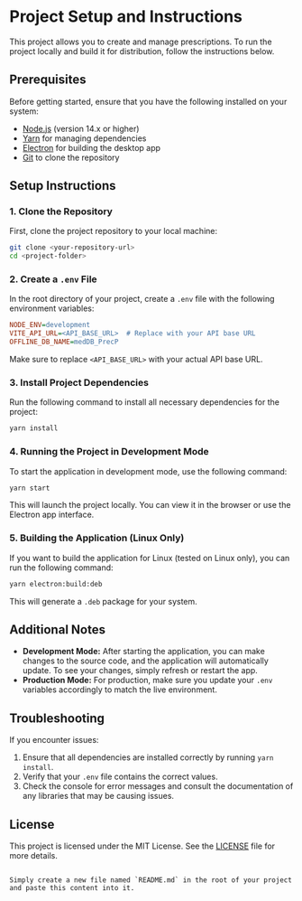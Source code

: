 
# Project Setup and Instructions

This project allows you to create and manage prescriptions. To run the project locally and build it for distribution, follow the instructions below.

## Prerequisites

Before getting started, ensure that you have the following installed on your system:

- [Node.js](https://nodejs.org/en/) (version 14.x or higher)
- [Yarn](https://yarnpkg.com/) for managing dependencies
- [Electron](https://www.electronjs.org/) for building the desktop app
- [Git](https://git-scm.com/) to clone the repository

## Setup Instructions

### 1. Clone the Repository

First, clone the project repository to your local machine:

```bash
git clone <your-repository-url>
cd <project-folder>
```

### 2. Create a `.env` File

In the root directory of your project, create a `.env` file with the following environment variables:

```ini
NODE_ENV=development
VITE_API_URL=<API_BASE_URL>  # Replace with your API base URL
OFFLINE_DB_NAME=medDB_PrecP
```

Make sure to replace `<API_BASE_URL>` with your actual API base URL.

### 3. Install Project Dependencies

Run the following command to install all necessary dependencies for the project:

```bash
yarn install
```

### 4. Running the Project in Development Mode

To start the application in development mode, use the following command:

```bash
yarn start
```

This will launch the project locally. You can view it in the browser or use the Electron app interface.

### 5. Building the Application (Linux Only)

If you want to build the application for Linux (tested on Linux only), you can run the following command:

```bash
yarn electron:build:deb
```

This will generate a `.deb` package for your system.

## Additional Notes

- **Development Mode:** After starting the application, you can make changes to the source code, and the application will automatically update. To see your changes, simply refresh or restart the app.
- **Production Mode:** For production, make sure you update your `.env` variables accordingly to match the live environment.
  
## Troubleshooting

If you encounter issues:

1. Ensure that all dependencies are installed correctly by running `yarn install`.
2. Verify that your `.env` file contains the correct values.
3. Check the console for error messages and consult the documentation of any libraries that may be causing issues.

## License

This project is licensed under the MIT License. See the [LICENSE](LICENSE) file for more details.
```

Simply create a new file named `README.md` in the root of your project and paste this content into it.